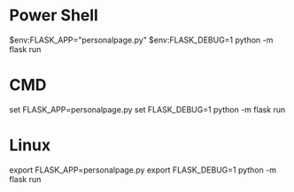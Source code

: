 # Power Shell
$env:FLASK_APP="personalpage.py"
$env:FLASK_DEBUG=1
python -m flask run

# CMD
set FLASK_APP=personalpage.py
set FLASK_DEBUG=1
python -m flask run

# Linux
export FLASK_APP=personalpage.py
export FLASK_DEBUG=1
python -m flask run